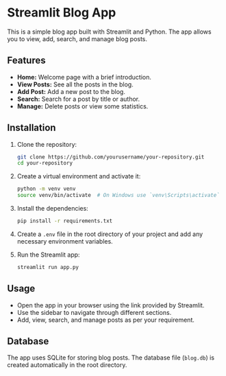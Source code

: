 # Streamlit Blog App

This is a simple blog app built with Streamlit and Python. The app allows you to view, add, search, and manage blog posts.

## Features

- **Home:** Welcome page with a brief introduction.
- **View Posts:** See all the posts in the blog.
- **Add Post:** Add a new post to the blog.
- **Search:** Search for a post by title or author.
- **Manage:** Delete posts or view some statistics.

## Installation

1. Clone the repository:
    ```sh
    git clone https://github.com/yourusername/your-repository.git
    cd your-repository
    ```

2. Create a virtual environment and activate it:
    ```sh
    python -m venv venv
    source venv/bin/activate  # On Windows use `venv\Scripts\activate`
    ```

3. Install the dependencies:
    ```sh
    pip install -r requirements.txt
    ```

4. Create a `.env` file in the root directory of your project and add any necessary environment variables.

5. Run the Streamlit app:
    ```sh
    streamlit run app.py
    ```

## Usage

- Open the app in your browser using the link provided by Streamlit.
- Use the sidebar to navigate through different sections.
- Add, view, search, and manage posts as per your requirement.

## Database

The app uses SQLite for storing blog posts. The database file (`blog.db`) is created automatically in the root directory.